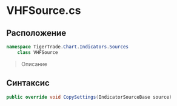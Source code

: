 
# VHFSource.cs
## Расположение
```csharp
namespace TigerTrade.Chart.Indicators.Sources  
    class VHFSource
```

> Описание

## Синтаксис
```csharp
public override void CopySettings(IndicatorSourceBase source)
```
